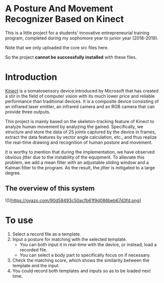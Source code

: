 # A Posture And Movement Recognizer Based on Kinect

This is a little project for a students' innovative entrepreneurial training program, 
completed during my sophomore year to junior year (2018-2019).

Note that we only uploaded the core src files here.

So the project **cannot be successfully installed** with these files.

# Introduction
[Kinect](https://en.wikipedia.org/wiki/Kinect) is a somatosensory device introduced by Microsoft that has created a stir in the field of computer vision with its much lower price and reliable performance than traditional devices. It is a composite device consisting of an infrared laser emitter, an infrared camera and an RGB camera that can provide three outputs.

This project is mainly based on the skeleton-tracking feature of Kinect to analyze human movement by analyzing the gained.
Specifically, we structure and store the data of 25 joints captured by the device in frames, 
extract the data features by vector angle calculation, etc., 
and thus realize the real-time drawing and recognition of human posture and movement.

It is worthy to mention that during the implementation, we have observed obvious jitter due to the instability of the equipment.
To alleviate this problem, we add a mean filter with an adjustable sliding window and a Kalman filter to the program.
As the result, the jitter is mitigated to a large degree.

## The overview of this system
!()[https://gyazo.com/90d58493c50acfb61f9d086beb67d3fd.png]

# To use
1. Select a record file as a template.
2. Input a posture for matching with the selected template.
	-	You can both input it in real-time with the device, or instead, load a recorded file.
	-	You can select a body part to specifically focus on if necessary.
3. Check the matching score, which shows the similarity between the template and the input.
4. You could record both templates and inputs so as to be loaded next time.
